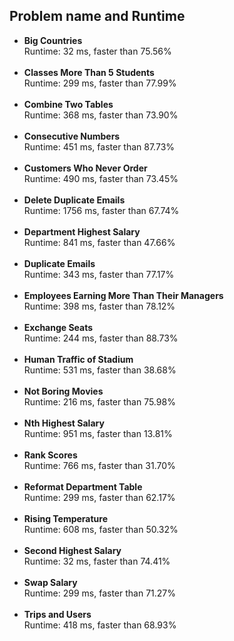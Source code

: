 <h2>Problem name and Runtime</h2>
<ul>
  <li><strong>Big Countries</strong>
    <br> Runtime: 32 ms, faster than 75.56%
    </li><br>
  
  <li><strong>Classes More Than 5 Students</strong>
    <br> Runtime: 299 ms, faster than 77.99%
    </li><br>
  
  <li><strong>Combine Two Tables</strong>
    <br> Runtime: 368 ms, faster than 73.90%
    </li><br>
    
  <li><strong>Consecutive Numbers</strong>
    <br> Runtime: 451 ms, faster than 87.73%
    </li><br>
    
  <li><strong>Customers Who Never Order</strong>
    <br> Runtime: 490 ms, faster than 73.45%
    </li><br>
  
  <li><strong>Delete Duplicate Emails</strong>
    <br> Runtime: 1756 ms, faster than 67.74%
    </li><br>
    
  <li><strong>Department Highest Salary</strong>
    <br> Runtime: 841 ms, faster than 47.66%
    </li><br>
  
  <li><strong>Duplicate Emails</strong>
    <br> Runtime: 343 ms, faster than 77.17%
    </li><br>
  
  <li><strong>Employees Earning More Than Their Managers</strong>
    <br> Runtime: 398 ms, faster than 78.12%
    </li><br>
    
  <li><strong>Exchange Seats</strong>
    <br> Runtime: 244 ms, faster than 88.73%
    </li><br>
  
  <li><strong>Human Traffic of Stadium</strong>
    <br> Runtime: 531 ms, faster than 38.68%
    </li><br>
  
  <li><strong>Not Boring Movies</strong>
    <br> Runtime: 216 ms, faster than 75.98% 
    </li><br>
  
  <li><strong>Nth Highest Salary</strong>
    <br> Runtime: 951 ms, faster than 13.81%
    </li><br>
  
  <li><strong>Rank Scores</strong>
    <br> Runtime: 766 ms, faster than 31.70%
    </li><br>
  
  <li><strong>Reformat Department Table</strong>
    <br> Runtime: 299 ms, faster than 62.17%
    </li><br>
  
  <li><strong>Rising Temperature</strong>
    <br> Runtime: 608 ms, faster than 50.32%
    </li><br>
  
  <li><strong>Second Highest Salary</strong>
    <br> Runtime: 32 ms, faster than 74.41%
    </li><br>
  
  <li><strong>Swap Salary</strong>
    <br> Runtime: 299 ms, faster than 71.27%
    </li><br>
    
  <li><strong>Trips and Users</strong>
    <br> Runtime: 418 ms, faster than 68.93%
    </li><br>
  
  </ul>
